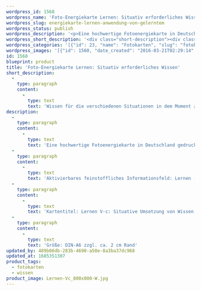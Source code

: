 ```yaml
---
wordpress_id: 1568
wordpress_name: 'Foto-Energiekarte Lernen: Situativ erforderliches Wissen'
wordpress_slug: energiekarte-lernen-anwendung-von-gelerntem
wordpress_status: publish
wordpress_description: '<p>Eine hochwertige Fotoenergiekarte in Deutschland gedruckt und in Handarbeit laminiert. Sie ist in Postkartengröße (DIN-A6) gut zu transportieren und kann auch auf den Körper aufgelegt werden.</p><p>Aktivierbares feinstoffliches Informationsfeld: Lernen - Informationsverarbeitung - Umsetzung - Intuition - Situationsbezug: Die Reihe Lernen V bezieht sich auf das Lernen im "Neuen Bewusstsein". Informationsfelder, um die neuen Möglichkeiten des Lernens für sich individuell zu erwerben. Gelerntes intuitiv, situationsgerecht anwenden. Wissen nicht auf "Vorrat" abspeichern, sondern je nach Situation Zugang zum jeweils erforderlichen Wissen haben und umsetzen.</p><p>Kartentitel: Lernen V-c: Situative Umsetzung von Wissen. Reihe: Lernen</p><p>Größe: DIN-A6 zzgl. ca. 2 cm Rand<br />Andere Formate sind individuell für Sie innerhalb weniger Tage herstellbar. Bitte kontaktieren Sie uns hierfür unter <a href="mailto:info@elvedenverlag.de">info@elvedenverlag.de</a>.</p><p><a href="https://my.feenbaum.de/anwendung-energiebilder-foto-laminiert/">Anwendungshinweise</a>      <a href="https://my.feenbaum.de/produktinformationen-fotokarten/">Produktinformationen</a></p>'
wordpress_short_description: '<div class="short-description"><div class="std">Wissen für die verschiedenen Situationen in dem Moment zur Verfügung haben und umsetzen, wenn es erforderlich ist<br /><em>Hinweis: Das Wasserzeichen „Elveden Verlag Energiebild“ wird nicht mit gedruckt</em></div></div>'
wordpress_categories: '[{"id": 23, "name": "Fotokarten", "slug": "fotokarten"}, {"id": 34, "name": "Wissen", "slug": "wissen"}]'
wordpress_images: '[{"id": 1560, "date_created": "2016-03-21T02:29:14", "date_created_gmt": "2016-03-21T00:29:14", "date_modified": "2016-03-21T02:29:14", "date_modified_gmt": "2016-03-21T00:29:14", "src": "https://my.feenbaum.de/wp-content/uploads/2016/03/Lernen-Vc_800x800-W.jpg", "name": "Lernen-Vc_800x800-W", "alt": ""}]'
id: 1568
blueprint: product
title: 'Foto-Energiekarte Lernen: Situativ erforderliches Wissen'
short_description:
  -
    type: paragraph
    content:
      -
        type: text
        text: 'Wissen für die verschiedenen Situationen in dem Moment zur Verfügung haben und umsetzen, wenn es erforderlich ist'
description:
  -
    type: paragraph
    content:
      -
        type: text
        text: 'Eine hochwertige Fotoenergiekarte in Deutschland gedruckt und in Handarbeit laminiert. Sie ist in Postkartengröße (DIN-A6) gut zu transportieren und kann auch auf den Körper aufgelegt werden.'
  -
    type: paragraph
    content:
      -
        type: text
        text: 'Aktivierbares feinstoffliches Informationsfeld: Lernen - Informationsverarbeitung - Umsetzung - Intuition - Situationsbezug: Die Reihe Lernen V bezieht sich auf das Lernen im "Neuen Bewusstsein". Informationsfelder, um die neuen Möglichkeiten des Lernens für sich individuell zu erwerben. Gelerntes intuitiv, situationsgerecht anwenden. Wissen nicht auf "Vorrat" abspeichern, sondern je nach Situation Zugang zum jeweils erforderlichen Wissen haben und umsetzen.'
  -
    type: paragraph
    content:
      -
        type: text
        text: 'Kartentitel: Lernen V-c: Situative Umsetzung von Wissen. Reihe: Lernen'
  -
    type: paragraph
    content:
      -
        type: text
        text: 'Größe: DIN-A6 zzgl. ca. 2 cm Rand'
updated_by: 489b06db-283b-4690-a50e-8a3ba37dc968
updated_at: 1685351307
product_tags:
  - fotokarten
  - wissen
product_image: Lernen-Vc_800x800-W.jpg
---
```

